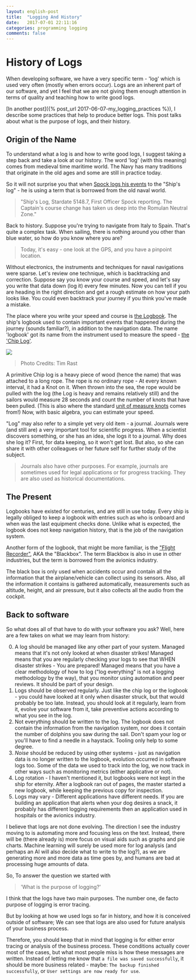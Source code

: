 ```yaml
---
layout: english-post
title:  "Logging And History"
date:   2017-07-01 22:11:16
categories: programming logging
comments: false
---
```


# History of Logs

When developing software, we have a very specific term - 'log' which is used very often (mostly when errors occur). Logs are an inherent part of our software, and yet I feel that we are not giving them enough attention in terms of quality and teaching how to write good logs.

[In another post]({% post_url 2017-06-07-my_logging_practices %}), I describe some practices that help to produce better logs. This post talks about what is the purpose of logs, and their history.

## Origin of the Name

To understand what a log is and how to write good logs, I suggest taking a step back and take a look at our history. The word 'log' (with this meaning) comes from medieval time maritime world. The Navy has many traditions that originate in the old ages and some are still in practice today. 

So it will not surprise you that when [Spock logs his events](http://memory-alpha.wikia.com/wiki/Ship%27s_log,_USS_Enterprise_(NCC-1701)) to the "Ship's log" - he is using a term that is borrowed from the old naval world.

> "Ship's Log, Stardate 5148.7, First Officer Spock reporting. The Captain's course change has taken us deep into the Romulan Neutral Zone."

Back to history. Suppose you're trying to navigate from Italy to Spain. That's quite a complex task. When sailing, there is nothing around you other than blue water, so how do you know where you are? 

> Today, it's easy - one look at the GPS, and you have a pinpoint location.

Without electronics, the instruments and techniques for naval navigations were sparse. Let's review one technique, which is backtracking and correction. Suppose say you know your course and speed, and let's say you write that data down (log it) every few minutes. Now you can tell if you are heading in the right direction and get a rough estimate on how your path looks like. You could even backtrack your journey if you think you've made a mistake.

The place where you write your speed and course is [the Logbook](https://en.wikipedia.org/wiki/Logbook). The ship's logbook used to contain important events that happened during the journey (sounds familiar?), in addition to the navigation data. The name 'logbook' got its name from the instrument used to measure the speed - [the 'Chip Log'](https://en.wikipedia.org/wiki/Chip_log).

![]({{site-url}}/assets/chip_log.jpg)
> Photo Credits: Tim Rast

A primitive Chip log is a heavy piece of wood (hence the name) that was attached to a long rope. The rope is no ordinary rope - At every known interval, it had a Knot on it. When thrown into the sea, the rope would be pulled with the log (the Log is heavy and remains relatively still) and the sailors would measure 28 seconds and count the number of knots that have been pulled. (This is also where the standard [unit of measure knots](https://en.wikipedia.org/wiki/Knot_(unit)) comes from!) Now, with basic algebra, you can estimate your speed.

"Log" may also refer to a simple yet very old item - a journal. Journals were (and still are) a very important tool for scientific progress. When a scientist discovers something, or she has an idea, she logs it to a journal. Why does she log it? First, for data keeping, so it won't get lost. But also, so she can share it with other colleagues or her future self for further study of the subject.

> Journals also have other purposes. For example, journals are sometimes used for legal applications or for progress tracking. They are also used as historical documentations.

## The Present

Logbooks have existed for centuries, and are still in use today. Every ship is legally obliged to keep a logbook with entries such as who is onboard and when was the last equipment checks done. Unlike what is expected, the logbook does not keep navigation history, that is the job of the navigation system.

Another form of the logbook, that might be more familiar, is the ["Flight Recorder"](https://en.wikipedia.org/wiki/Flight_recorder), AKA the "Blackbox". The term Blackbox is also in use in other industries, but the term is borrowed from the avionics industry.

The black box is only used when accidents occur and contain all the information that the airplane/vehicle can collect using its sensors. Also, all the information it contains is gathered automatically, measurements such as altitude, height, and air pressure, but it also collects all the audio from the cockpit.

## Back to software

So what does all of that have to do with your software you ask? Well, here are a few takes on what we may learn from history:

0. A log should be managed like any other part of your system. Managed means that it's not only looked at when disaster strikes! Managed means that you are regularly checking your logs to see that WHEN disaster strikes - You are prepared! Managed means that you have a clear methodology of how to log ("log everything" is not a logging methodology by the way), that you monitor using automation and peer reviews. It should be part of your design.
0. Logs should be observed regularly. Just like the chip log or the logbook - you could have looked at it only when disaster struck, but that would probably be too late. Instead, you should look at it regularly, learn from it, evolve your software from it, take preventive actions according to what you see in the log. 
0. Not everything should be written to the log. The logbook does not contain the information from the navigation system, nor does it contain the number of dolphins you saw during the sail. Don't spam your log or you'll have to find a needle in a haystack. Tooling only help to some degree. 
0. *Noise* should be reduced by using other systems - just as navigation data is no longer written to the logbook, evolution occurred in software logs too. Some of the data we used to track into the log, we now track in other ways such as monitoring metrics (either applicative or not).
0. Log rotation - I haven't mentioned it, but logbooks were not kept in the ship for eternity. After a logbook ran out of pages, the master started a new logbook, while keeping the previous copy for inspection.
0. Logs may vary - Different applications have different needs. If you are building an application that alerts when your dog desires a snack, it probably has different logging requirements then an application used in hospitals or the avionics industry.

I believe that logs are not done evolving. The direction I see the industry moving to is automating more and focusing less on the text. Instead, there will be (there already is) more focus on visual aids such as graphs and pie charts. Machine learning will surely be used more for log analysis (and perhaps an AI will also decide what to write to the log?), as we are generating more and more data as time goes by, and humans are bad at processing huge amounts of data.

So, To answer the question we started with

> 'What is the purpose of logging?'

I think that the logs have two main purposes. The number one, de facto purpose of logging is error tracing.

But by looking at how we used logs so far in history, and how it is conceived outside of software; We can see that logs are also used for future analysis of your business process.

Therefore, you should keep that in mind that logging is for either error tracing or analysis of the business process. These conditions actually cover most of the cases, but what most people miss is how these messages are written. Instead of letting me know that `a file was saved successfully`, it should be more business related - maybe: `The backup finished successfully`, or `User settings are now ready for use`.